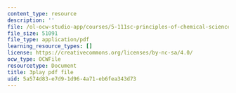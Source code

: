 ```yaml
---
content_type: resource
description: ''
file: /ol-ocw-studio-app/courses/5-111sc-principles-of-chemical-science-fall-2014/5a574d83e7d91d964a71eb6fea343d73_wS1MX-C2V9w.pdf
file_size: 51091
file_type: application/pdf
learning_resource_types: []
license: https://creativecommons.org/licenses/by-nc-sa/4.0/
ocw_type: OCWFile
resourcetype: Document
title: 3play pdf file
uid: 5a574d83-e7d9-1d96-4a71-eb6fea343d73
---
```

